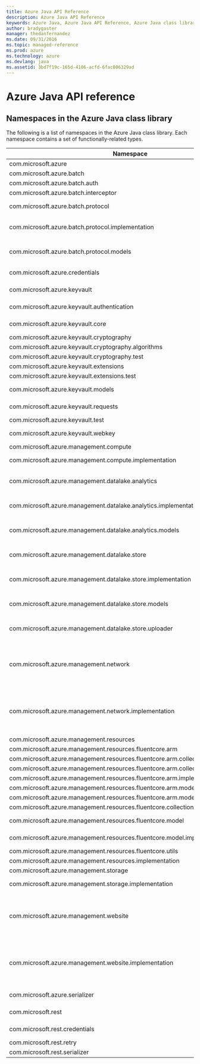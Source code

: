 ```yaml
---
title: Azure Java API Reference
description: Azure Java API Reference
keywords: Azure Java, Azure Java API Reference, Azure Java class library
author: bradygaster
manager: thedanfernandez
ms.date: 09/31/2016
ms.topic: managed-reference
ms.prod: azure
ms.technology: azure
ms.devlang: java
ms.assetid: 3bd7f19c-165d-4106-acfd-6fac806329ad
---
```


# Azure Java API reference

## Namespaces in the Azure Java class library

The following is a list of namespaces in the Azure Java class library. Each namespace contains a set of functionally-related types.

<table class="table table-bordered table-striped table-condensed">
<thead>
   <tr>
      <th>Namespace</th>
      <th>Description</th>
   </tr>
</thead>
<tr>
   <td>com.microsoft.azure</td>
   <td>This package contains the `com.microsoft.azure._azure` rollup client.
   </td>
</tr>
<tr>
   <td>com.microsoft.azure.batch</td>
   <td>This package contains the classes for `com.microsoft.azure.batch._batch_client`.
   </td>
</tr>
<tr>
   <td>com.microsoft.azure.batch.auth</td>
   <td>
   </td>
</tr>
<tr>
   <td>com.microsoft.azure.batch.interceptor</td>
   <td>
   </td>
</tr>
<tr>
   <td>com.microsoft.azure.batch.protocol</td>
   <td>This package contains the classes for `com.microsoft.azure.batch.protocol._batch_service_client`.
   A client for issuing REST requests to the `com.microsoft.azure._azure` Batch service.
   </td>
</tr>
<tr>
   <td>com.microsoft.azure.batch.protocol.implementation</td>
   <td>This package contains the implementation classes for `com.microsoft.azure.batch.protocol._batch_service_client`.
   A client for issuing REST requests to the `com.microsoft.azure._azure`
   </td>
</tr>
<tr>
   <td>com.microsoft.azure.batch.protocol.models</td>
   <td>This package contains the models classes for `com.microsoft.azure.batch.protocol._batch_service_client`.
   A client for issuing REST requests to the `com.microsoft.azure._azure` Batch service.
   </td>
</tr>
<tr>
   <td>com.microsoft.azure.credentials</td>
   <td>The package provides 2 credential classes that work with AutoRest generated `com.microsoft.azure._azure` clients for authentication purposes through `com.microsoft.azure._azure`.
   </td>
</tr>
<tr>
   <td>com.microsoft.azure.keyvault</td>
   <td>This package contains the classes for `com.microsoft.azure.keyvault._key_vault_client`. Performs cryptographic key operations and vault operations against the Key Vault service.
   </td>
</tr>
<tr>
   <td>com.microsoft.azure.keyvault.authentication</td>
   <td>This package contains the classes for `com.microsoft.azure.keyvault._key_vault_client`. Performs cryptographic key operations and vault operations against the Key Vault service.
   </td>
</tr>
<tr>
   <td>com.microsoft.azure.keyvault.core</td>
   <td>This package contains the interface for `com.microsoft.azure.keyvault.core._i_key` and `com.microsoft.azure.keyvault.core._i_key_resolver`.
   </td>
</tr>
<tr>
   <td>com.microsoft.azure.keyvault.cryptography</td>
   <td>
   </td>
</tr>
<tr>
   <td>com.microsoft.azure.keyvault.cryptography.algorithms</td>
   <td>
   </td>
</tr>
<tr>
   <td>com.microsoft.azure.keyvault.cryptography.test</td>
   <td>
   </td>
</tr>
<tr>
   <td>com.microsoft.azure.keyvault.extensions</td>
   <td>
   </td>
</tr>
<tr>
   <td>com.microsoft.azure.keyvault.extensions.test</td>
   <td>
   </td>
</tr>
<tr>
   <td>com.microsoft.azure.keyvault.models</td>
   <td>This package contains the models classes for `com.microsoft.azure.keyvault._key_vault_client`. Performs cryptographic key operations and vault operations against the Key Vault service.
   </td>
</tr>
<tr>
   <td>com.microsoft.azure.keyvault.requests</td>
   <td>This package contains the classes for `com.microsoft.azure.keyvault._key_vault_client`. Performs cryptographic key operations and vault operations against the Key Vault service.
   </td>
</tr>
<tr>
   <td>com.microsoft.azure.keyvault.test</td>
   <td>
   </td>
</tr>
<tr>
   <td>com.microsoft.azure.keyvault.webkey</td>
   <td>This package contains the classes for `com.microsoft.azure.keyvault._key_vault_client`. Performs cryptographic key operations and vault operations against the Key Vault service.
   </td>
</tr>
<tr>
   <td>com.microsoft.azure.management.compute</td>
   <td>This package contains the classes for ComputeManagementClient. The Compute Management Client.
   </td>
</tr>
<tr>
   <td>com.microsoft.azure.management.compute.implementation</td>
   <td>This package contains the implementation classes for ComputeManagementClient. The Compute Management Client.
   </td>
</tr>
<tr>
   <td>com.microsoft.azure.management.datalake.analytics</td>
   <td>This package contains the classes for `com.microsoft.azure.management.datalake.analytics._data_lake_analytics_catalog_management_client`. Creates an `com.microsoft.azure._azure` Data Lake Analytics catalog client.
   </td>
</tr>
<tr>
   <td>com.microsoft.azure.management.datalake.analytics.implementation</td>
   <td>This package contains the implementation classes for `com.microsoft.azure.management.datalake.analytics._data_lake_analytics_catalog_management_client`. Creates an `com.microsoft.azure._azure` Data Lake Analytics catalog client.
   </td>
</tr>
<tr>
   <td>com.microsoft.azure.management.datalake.analytics.models</td>
   <td>This package contains the models classes for `com.microsoft.azure.management.datalake.analytics._data_lake_analytics_catalog_management_client`. Creates an `com.microsoft.azure._azure` Data Lake Analytics catalog client.
   </td>
</tr>
<tr>
   <td>com.microsoft.azure.management.datalake.store</td>
   <td>This package contains the classes for `com.microsoft.azure.management.datalake.store._data_lake_store_file_system_management_client`. Creates an `com.microsoft.azure._azure` Data Lake Store filesystem client.
   </td>
</tr>
<tr>
   <td>com.microsoft.azure.management.datalake.store.implementation</td>
   <td>This package contains the implementation classes for `com.microsoft.azure.management.datalake.store._data_lake_store_file_system_management_client`. Creates an `com.microsoft.azure._azure` Data Lake Store filesystem client.
   </td>
</tr>
<tr>
   <td>com.microsoft.azure.management.datalake.store.models</td>
   <td>This package contains the models classes for `com.microsoft.azure.management.datalake.store._data_lake_store_file_system_management_client`. Creates an `com.microsoft.azure._azure` Data Lake Store filesystem client.
   </td>
</tr>
<tr>
   <td>com.microsoft.azure.management.datalake.store.uploader</td>
   <td>This package contains the classes for `com.microsoft.azure.management.datalake.store.uploader._data_lake_store_uploader`. The client used to efficiently and rapidly upload files into an `com.microsoft.azure._azure` Data Lake Store account.
   </td>
</tr>
<tr>
   <td>com.microsoft.azure.management.network</td>
   <td>This package contains the classes for NetworkManagementClient. The Microsoft `com.microsoft.azure._azure``com.microsoft.azure.management.network._network` management API provides a RESTful set of web services that interact with Microsoft `com.microsoft.azure._azure``com.microsoft.azure.management.network._networks` service to manage your network resrources. The API has entities that capture the relationship between an end user and the Microsoft `com.microsoft.azure._azure``com.microsoft.azure.management.network._networks` service.
   </td>
</tr>
<tr>
   <td>com.microsoft.azure.management.network.implementation</td>
   <td>This package contains the implementation classes for NetworkManagementClient. The Microsoft `com.microsoft.azure._azure``com.microsoft.azure.management.network._network` management API provides a RESTful set of web services that interact with Microsoft `com.microsoft.azure._azure``com.microsoft.azure.management.network._networks` service to manage your network resrources. The API has entities that capture the relationship between an end user and the Microsoft `com.microsoft.azure._azure``com.microsoft.azure.management.network._networks` service.
   </td>
</tr>
<tr>
   <td>com.microsoft.azure.management.resources</td>
   <td>This package contains the classes for ResourceManagementClient.
   </td>
</tr>
<tr>
   <td>com.microsoft.azure.management.resources.fluentcore.arm</td>
   <td>This package contains the base class for resource collections.
   </td>
</tr>
<tr>
   <td>com.microsoft.azure.management.resources.fluentcore.arm.collection</td>
   <td>
   </td>
</tr>
<tr>
   <td>com.microsoft.azure.management.resources.fluentcore.arm.collection.implementation</td>
   <td>
   </td>
</tr>
<tr>
   <td>com.microsoft.azure.management.resources.fluentcore.arm.implementation</td>
   <td>This package contains the implementations for ARM base classes.
   </td>
</tr>
<tr>
   <td>com.microsoft.azure.management.resources.fluentcore.arm.models</td>
   <td>This package contains the base classes for resource models.
   </td>
</tr>
<tr>
   <td>com.microsoft.azure.management.resources.fluentcore.arm.models.implementation</td>
   <td>This package contains the classes for ARM fluent core models implementation.
   </td>
</tr>
<tr>
   <td>com.microsoft.azure.management.resources.fluentcore.collection</td>
   <td>This package contains the classes for ARM fluent core models implementation.
   </td>
</tr>
<tr>
   <td>com.microsoft.azure.management.resources.fluentcore.model</td>
   <td>This package contains the base implementation classes for resource models, and their variants for creating and updating scenarios.
   </td>
</tr>
<tr>
   <td>com.microsoft.azure.management.resources.fluentcore.model.implementation</td>
   <td>This package contains the base implementation classes for resource models, and their variants for creating and updating scenarios.
   </td>
</tr>
<tr>
   <td>com.microsoft.azure.management.resources.fluentcore.utils</td>
   <td>This package contains a few utility classes for working with `com.microsoft.azure._azure` resources.
   </td>
</tr>
<tr>
   <td>com.microsoft.azure.management.resources.implementation</td>
   <td>This package contains the implementation classes for ResourceManagementClient.
   </td>
</tr>
<tr>
   <td>com.microsoft.azure.management.storage</td>
   <td>This package contains the classes for StorageManagementClient. The Storage Management Client.
   </td>
</tr>
<tr>
   <td>com.microsoft.azure.management.storage.implementation</td>
   <td>This package contains the implementation classes for StorageManagementClient. The Storage Management Client.
   </td>
</tr>
<tr>
   <td>com.microsoft.azure.management.website</td>
   <td>This package contains the classes for WebSiteManagementClient. Use these APIs to manage `com.microsoft.azure._azure` Websites resources through the `com.microsoft.azure._azure``com.microsoft.azure._resource` Manager. All task operations conform to the HTTP/1.1 protocol specification and each operation returns an x-ms-request-id header that can be used to obtain information about the request. You must make sure that requests made to these resources are secure. For more information, see <ulink url="https://msdn.microsoft.com/en-us/library/azure/dn790557.aspx">Authenticating Azure Resource Manager requests.</ulink>.
   </td>
</tr>
<tr>
   <td>com.microsoft.azure.management.website.implementation</td>
   <td>This package contains the implementation classes for WebSiteManagementClient. Use these APIs to manage `com.microsoft.azure._azure` Websites resources through the `com.microsoft.azure._azure``com.microsoft.azure._resource` Manager. All task operations conform to the HTTP/1.1 protocol specification and each operation returns an x-ms-request-id header that can be used to obtain information about the request. You must make sure that requests made to these resources are secure. For more information, see <ulink url="https://msdn.microsoft.com/en-us/library/azure/dn790557.aspx">Authenticating Azure Resource Manager requests.</ulink>.
   </td>
</tr>
<tr>
   <td>com.microsoft.azure.serializer</td>
   <td>The package contains classes that handle serialization and deserialization for the REST call payloads in `com.microsoft.azure._azure`.
   </td>
</tr>
<tr>
   <td>com.microsoft.rest</td>
   <td>The package contains the runtime classes required for AutoRest generated clients to compile and function. To learn more about AutoRest generator, see <ulink url="https://github.com/azure/autorest">https://github.com/azure/autorest</ulink>.
   </td>
</tr>
<tr>
   <td>com.microsoft.rest.credentials</td>
   <td>The package provides 2 basic credential classes that work with AutoRest generated clients for authentication purposes.
   </td>
</tr>
<tr>
   <td>com.microsoft.rest.retry</td>
   <td>The package contains classes that define the retry behaviors when an error occurs during a REST call.
   </td>
</tr>
<tr>
   <td>com.microsoft.rest.serializer</td>
   <td>The package contains classes that handle serialization and deserialization for the REST call payloads.
   </td>
</tr>
</table>
